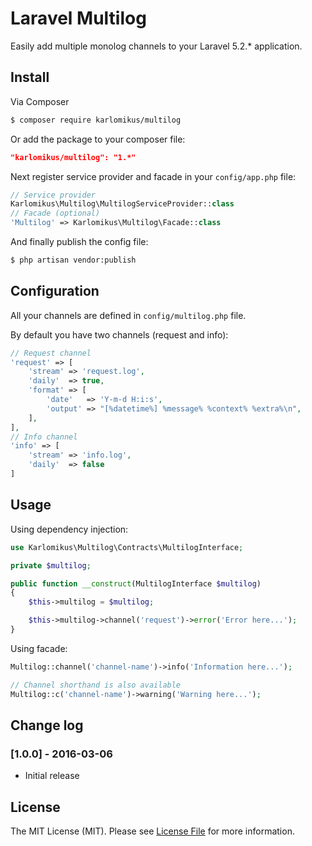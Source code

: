 # Laravel Multilog

Easily add multiple monolog channels to your Laravel 5.2.* application.

## Install

Via Composer

``` bash
$ composer require karlomikus/multilog
```

Or add the package to your composer file:

``` json
"karlomikus/multilog": "1.*"
```

Next register service provider and facade in your `config/app.php` file:

``` php
// Service provider
Karlomikus\Multilog\MultilogServiceProvider::class
// Facade (optional)
'Multilog' => Karlomikus\Multilog\Facade::class
```

And finally publish the config file:

``` bash
$ php artisan vendor:publish
```

## Configuration

All your channels are defined in `config/multilog.php` file.

By default you have two channels (request and info):

``` php
// Request channel
'request' => [
    'stream' => 'request.log',
    'daily'  => true,
    'format' => [
        'date'   => 'Y-m-d H:i:s',
        'output' => "[%datetime%] %message% %context% %extra%\n",
    ],
],
// Info channel
'info' => [
    'stream' => 'info.log',
    'daily'  => false
]
```

## Usage

Using dependency injection:
``` php
use Karlomikus\Multilog\Contracts\MultilogInterface;

private $multilog;

public function __construct(MultilogInterface $multilog)
{
    $this->multilog = $multilog;

    $this->multilog->channel('request')->error('Error here...');
}
```

Using facade:
``` php
Multilog::channel('channel-name')->info('Information here...');

// Channel shorthand is also available
Multilog::c('channel-name')->warning('Warning here...');
```

## Change log

### [1.0.0] - 2016-03-06

* Initial release

## License

The MIT License (MIT). Please see [License File](LICENSE.md) for more information.